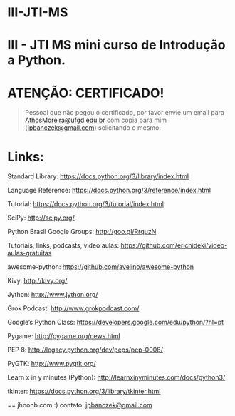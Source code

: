 III-JTI-MS
==========

III - JTI MS mini curso de Introdução a Python.
==


ATENÇÃO: CERTIFICADO!
=====================

> Pessoal que não pegou o certificado, por favor envie 
um email para AthosMoreira@ufgd.edu.br com cópia para mim (jpbanczek@gmail.com)
solicitando o mesmo.

Links:
=====

Standard Library:  https://docs.python.org/3/library/index.html

Language Reference: https://docs.python.org/3/reference/index.html

Tutorial: https://docs.python.org/3/tutorial/index.html

SciPy: http://scipy.org/

Python Brasil Google Groups: http://goo.gl/RrquzN

Tutoriais, links, podcasts, video aulas: https://github.com/erichideki/video-aulas-gratuitas

awesome-python: https://github.com/avelino/awesome-python

Kivy: http://kivy.org/

Jython: http://www.jython.org/

Grok Podcast: http://www.grokpodcast.com/

Google’s Python Class: https://developers.google.com/edu/python/?hl=pt

Pygame: http://pygame.org/news.html

PEP 8: http://legacy.python.org/dev/peps/pep-0008/

PyGTK: http://www.pygtk.org/

Learn x in y minutes (Python): http://learnxinyminutes.com/docs/python3/

tkinter: https://docs.python.org/3/library/tkinter.html


==
jhoonb.com :)
contato: jpbanczek@gmail.com
